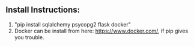 ## Install Instructions: 
1. "pip install sqlalchemy psycopg2 flask docker"
2. Docker can be install from here: https://www.docker.com/, if pip gives you trouble.

